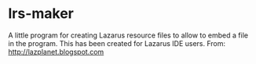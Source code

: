 lrs-maker
=========

A little program for creating Lazarus resource files to allow to embed a file in the program. This has been created for Lazarus IDE users. From: http://lazplanet.blogspot.com

